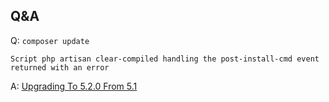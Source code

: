 ## Q&A

Q: `composer update`

```
Script php artisan clear-compiled handling the post-install-cmd event returned with an error
```

A: [Upgrading To 5.2.0 From 5.1](https://laravel.com/docs/5.2/upgrade)
